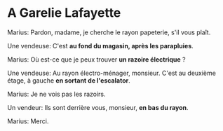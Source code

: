 # A Garelie Lafayette

Marius: Pardon, madame, je cherche le rayon papeterie, s'il vous plaît.

Une vendeuse: C'est **au fond du magasin, après les parapluies**.

Marius: Où est-ce que je peux trouver **un razoire électrique** ?

Une vendeuse: Au rayon électro-ménager, monsieur. C'est au deuxième étage, à gauche **en sortant de l'escalator**.

Marius: Je ne vois pas les razoirs.

Un vendeur: Ils sont derrière vous, monsieur, **en bas du rayon**.

Marius: Merci.
